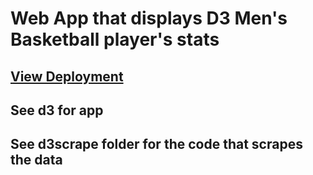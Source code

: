 # Web App that displays D3 Men's Basketball player's stats
## [View Deployment](https://d3hoopsdata.herokuapp.com/)

## See d3 for app

## See d3scrape folder for the code that scrapes the data
